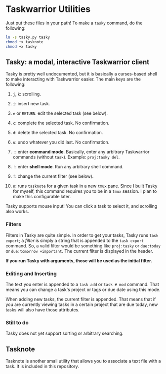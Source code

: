 # Taskwarrior Utilities

Just put these files in your path! To make a `tasky` command, do the
following:

~~~~sh
ln -s tasky.py tasky
chmod +x tasknote
chmod +x tasky
~~~~

## Tasky: a modal, interactive Taskwarrior client

Tasky is pretty well undocumented, but it is basically a curses-based
shell to make interacting with Taskwarrior easier. The main keys are the
following:

1. `j`, `k`: scrolling.

2. `i`: insert new task.

3. `e` or `RETURN`: edit the selected task (see below).

4. `c`: complete the selected task. No confirmation.

5. `d`: delete the selected task. No confirmation.

6. `u`: undo whatever you did last. No confirmation.

7. `:`: enter **command mode**. Basically, enter any arbitrary
   Taskwarrior commands (without `task`). Example: `proj:tasky del`.

8. `!`: enter **shell mode**. Run any arbitrary shell command.

9. `f`: change the current filter (see below).

10. `n`: runs `tasknote` for a given task in a new `tmux` pane. Since I
    built Tasky for myself, this command requires you to be in a `tmux`
    session. I plan to make this configurable later.

Tasky supports mouse input! You can click a task to select it, and
scrolling also works.


### Filters

Filters in Tasky are quite simple. In order to get your tasks, Tasky
runs `task export`; a *filter* is simply a string that is appended to
the `task export` command. So, a valid filter would be something like
`proj:tasky` or `due:today` or `due:tomorrow +important`. The current
filter is displayed in the header.

**If you run Tasky with arguments, those will be used as the initial
filter.**

### Editing and Inserting

The text you enter is appended to a `task add` or `task # mod` command.
That means you can change a task's project or tags or due date using
this mode.

When adding new tasks, the current filter is appended. That means that
if you are currently viewing tasks in a certain project that are due
today, new tasks will also have those attributes.


### Still to do

Tasky does not yet support sorting or arbitrary searching.


## Tasknote

Tasknote is another small utility that allows you to associate a text
file with a task. It is included in this repository.
